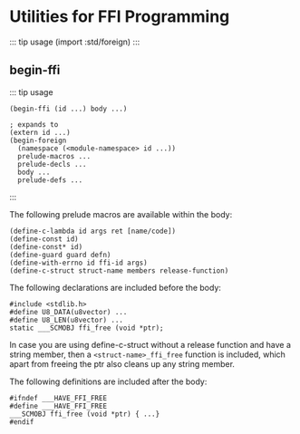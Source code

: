 # Utilities for FFI Programming

::: tip usage
(import :std/foreign)
:::

## begin-ffi
::: tip usage
```
(begin-ffi (id ...) body ...)

; expands to
(extern id ...)
(begin-foreign
  (namespace (<module-namespace> id ...))
  prelude-macros ...
  prelude-decls ...
  body ...
  prelude-defs ...
```
:::

The following prelude macros are available within the body:
```
(define-c-lambda id args ret [name/code])
(define-const id)
(define-const* id)
(define-guard guard defn)
(define-with-errno id ffi-id args)
(define-c-struct struct-name members release-function)
```

The following declarations are included before the body:
```
#include <stdlib.h>
#define U8_DATA(u8vector) ...
#define U8_LEN(u8vector) ...
static ___SCMOBJ ffi_free (void *ptr);
```

In case you are using define-c-struct without a release function and have a string member,
then a `<struct-name>_ffi_free` function is included, which apart from freeing the ptr also
cleans up any string member.

The following definitions are included after the body:

```
#ifndef ___HAVE_FFI_FREE
#define ___HAVE_FFI_FREE
___SCMOBJ ffi_free (void *ptr) { ...}
#endif
```
